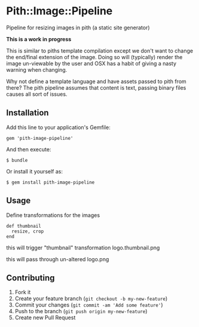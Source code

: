 # Pith::Image::Pipeline

Pipeline for resizing images in pith (a static site generator)

**This is a work in progress**


This is similar to piths template compilation except we don't want to change the 
end/final extension of the image. Doing so will (typically) render the image un-viewable by the user and OSX has a habit of giving a nasty warning when changing.

Why not define a template language and have assets passed to pith from there?
The pith pipeline assumes that content is text, passing binary files causes all sort of issues.


## Installation

Add this line to your application's Gemfile:

    gem 'pith-image-pipeline'

And then execute:

    $ bundle

Or install it yourself as:

    $ gem install pith-image-pipeline

## Usage

Define transformations for the images

    def thumbnail
      resize, crop
    end

  this will trigger "thumbnail" transformation
    logo.thumbnail.png 

  this will pass through un-altered
    logo.png



## Contributing

1. Fork it
2. Create your feature branch (`git checkout -b my-new-feature`)
3. Commit your changes (`git commit -am 'Add some feature'`)
4. Push to the branch (`git push origin my-new-feature`)
5. Create new Pull Request
